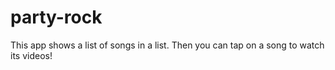 # party-rock
This app shows a list of songs in a list. Then you can tap on a song to watch its videos!
